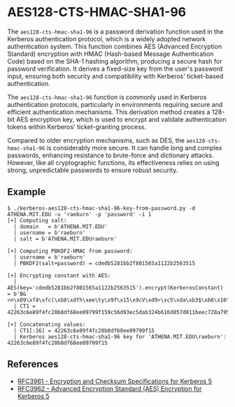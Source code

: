 # AES128-CTS-HMAC-SHA1-96

The `aes128-cts-hmac-sha1-96` is a password derivation function used in the Kerberos authentication protocol, which is a widely adopted network authentication system. This function combines AES (Advanced Encryption Standard) encryption with HMAC (Hash-based Message Authentication Code) based on the SHA-1 hashing algorithm, producing a secure hash for password verification. It derives a fixed-size key from the user's password input, ensuring both security and compatibility with Kerberos' ticket-based authentication.

The `aes128-cts-hmac-sha1-96` function is commonly used in Kerberos authentication protocols, particularly in environments requiring secure and efficient authentication mechanisms. This derivation method creates a 128-bit AES encryption key, which is used to encrypt and validate authentication tokens within Kerberos' ticket-granting process.

Compared to older encryption mechanisms, such as DES, the `aes128-cts-hmac-sha1-96` is considerably more secure. It can handle long and complex passwords, enhancing resistance to brute-force and dictionary attacks. However, like all cryptographic functions, its effectiveness relies on using strong, unpredictable passwords to ensure robust security.

## 

## Example

```
$ ./kerberos-aes128-cts-hmac-sha1-96-key-from-password.py -d ATHENA.MIT.EDU -u 'raeburn' -p 'password' -i 1
[+] Computing salt:
  | domain   = b'ATHENA.MIT.EDU'
  | username = b'raeburn'
  | salt = b'ATHENA.MIT.EDUraeburn'

[+] Computing PBKDF2-HMAC from password:
  | username = b'raeburn'
  | PBKDF2(salt+password) = cdedb5281bb2f801565a1122b2563515

[+] Encrypting constant with AES:
  | AES(key='cdedb5281bb2f801565a1122b2563515').encrypt(KerberosConstant) = b'B&<n\x89\xf4\xfc(\xb8\xdfh\xee\ty\x9f\x15\x9cV\xd9>\xc5\xda\xb3$\xb6\x16\xd8W\xd0\x11\xbe\xecr\x8ayYv\x82\xd4\xe9u\xfd\xbcTP>\x7f\xbe'
  | CT1 = 42263c6e89f4fc28b8df68ee09799f159c56d93ec5dab324b616d857d011beec728a79597682d4e975fdbc54503e7fbe

[+] Concatenating values:
  | CT1[:16] = 42263c6e89f4fc28b8df68ee09799f15
  | Kerberos aes128-cts-hmac-sha1-96 key for 'ATHENA.MIT.EDU\raeburn': 42263c6e89f4fc28b8df68ee09799f15
```

## References
 - [RFC3961 - Encryption and Checksum Specifications for Kerberos 5](https://datatracker.ietf.org/doc/html/rfc3961)
 - [RFC3962 - Advanced Encryption Standard (AES) Encryption for Kerberos 5](https://datatracker.ietf.org/doc/html/rfc3962)

